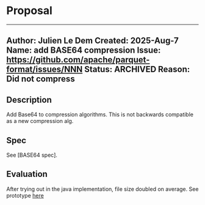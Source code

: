# Proposal

---
Author: Julien Le Dem
Created: 2025-Aug-7
Name: add BASE64 compression
Issue: https://github.com/apache/parquet-format/issues/NNN
Status: ARCHIVED
Reason: Did not compress
---

## Description
Add Base64 to compression algorithms.
This is not backwards compatible as a new compression alg.

## Spec

See [BASE64 spec].

## Evaluation

After trying out in the java implementation, file size doubled on average.
See prototype [here](github.com/julienledem/mypoc)

